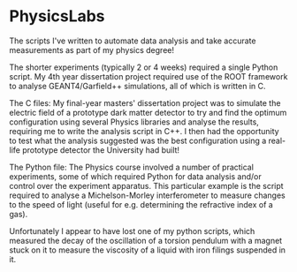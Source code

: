 # PhysicsLabs

The scripts I've written to automate data analysis and take accurate measurements as part of my physics degree!

The shorter experiments (typically 2 or 4 weeks) required a single Python script. My 4th year dissertation project required use of the ROOT framework to analyse GEANT4/Garfield++ simulations, all of which is written in C.

The C files: My final-year masters' dissertation project was to simulate the electric field of a prototype dark matter detector to try and find the optimum configuration using several Physics libraries and analyse the results, requiring me to write the analysis script in C++. I then had the opportunity to test what the analysis suggested was the best configuration using a real-life prototype detector the University had built!

The Python file: The Physics course involved a number of practical experiments, some of which required Python for data analysis and/or control over the experiment apparatus. This particular example is the script required to analyse a Michelson-Morley interferometer to measure changes to the speed of light (useful for e.g. determining the refractive index of a gas).

Unfortunately I appear to have lost one of my python scripts, which measured the decay of the oscillation of a torsion pendulum with a magnet stuck on it to measure the viscosity of a liquid with iron filings suspended in it.
